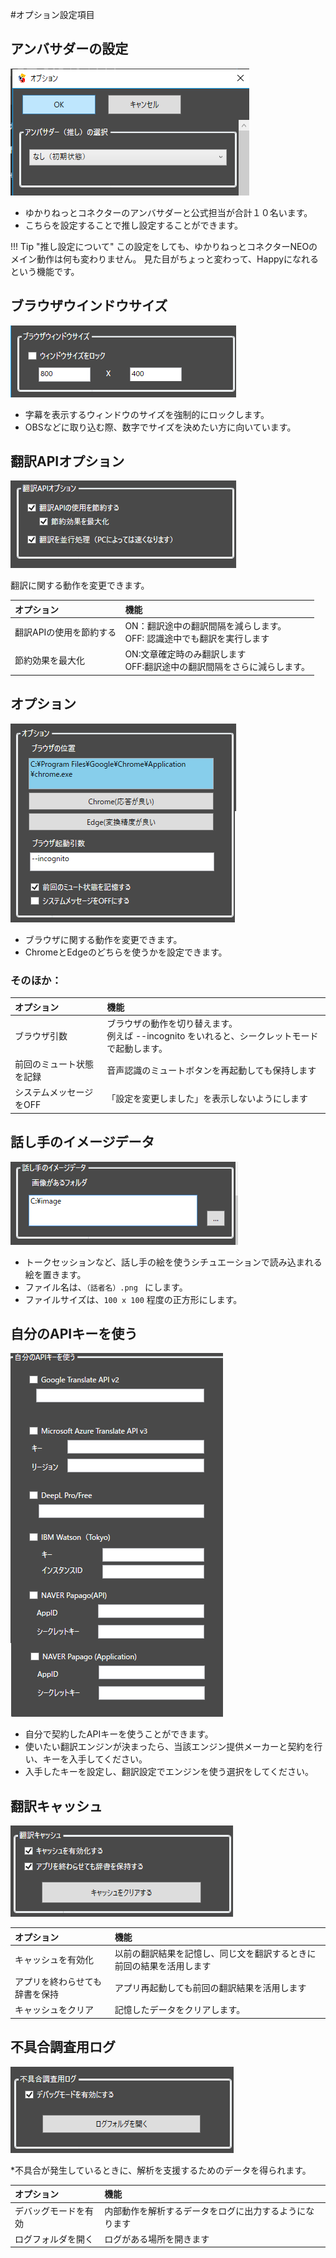 #オプション設定項目

## アンバサダーの設定

![アンバサダー](images/startup/startup_option1.png)

* ゆかりねっとコネクターのアンバサダーと公式担当が合計１０名います。
* こちらを設定することで推し設定することができます。

!!! Tip "推し設定について"
    この設定をしても、ゆかりねっとコネクターNEOのメイン動作は何も変わりません。
    見た目がちょっと変わって、Happyになれるという機能です。

## ブラウザウインドウサイズ

![ウィンドウサイズ](images/startup/startup_option2.png)

* 字幕を表示するウィンドウのサイズを強制的にロックします。
* OBSなどに取り込む際、数字でサイズを決めたい方に向いています。


## 翻訳APIオプション

![APIオプション](images/startup/startup_option3.png)

翻訳に関する動作を変更できます。

|オプション|機能|
|:--------|:---|
|翻訳APIの使用を節約する|ON：翻訳途中の翻訳間隔を減らします。<br>OFF: 認識途中でも翻訳を実行します|
|節約効果を最大化 | ON:文章確定時のみ翻訳します<br>OFF:翻訳途中の翻訳間隔をさらに減らします。|

## オプション

![オプション](images/startup/startup_option4.png)

* ブラウザに関する動作を変更できます。
* ChromeとEdgeのどちらを使うかを設定できます。

### そのほか：

|オプション|機能|
|:--------|:---|
|ブラウザ引数| ブラウザの動作を切り替えます。<br>例えば --incognito  をいれると、シークレットモードで起動します。|
|前回のミュート状態を記録|音声認識のミュートボタンを再起動しても保持します|
|システムメッセージをOFF|「設定を変更しました」を表示しないようにします|

## 話し手のイメージデータ

![イメージデータ](images/startup/startup_option5.png)

* トークセッションなど、話し手の絵を使うシチュエーションで読み込まれる絵を置きます。
* ファイル名は、``（話者名）.png `` にします。
* ファイルサイズは、``100 x 100`` 程度の正方形にします。 

## 自分のAPIキーを使う

![APIキー](images/startup/startup_option6.png)

* 自分で契約したAPIキーを使うことができます。
* 使いたい翻訳エンジンが決まったら、当該エンジン提供メーカーと契約を行い、キーを入手してください。
* 入手したキーを設定し、翻訳設定でエンジンを使う選択をしてください。

## 翻訳キャッシュ

![翻訳キャッシュ](images/startup/startup_option7.png)

|オプション|機能|
|:--------|:---|
|キャッシュを有効化|以前の翻訳結果を記憶し、同じ文を翻訳するときに前回の結果を活用します|
|アプリを終わらせても辞書を保持|アプリ再起動しても前回の翻訳結果を活用します|
|キャッシュをクリア|記憶したデータをクリアします。|


## 不具合調査用ログ

![不具合調査](images/startup/startup_option8.png)

*不具合が発生しているときに、解析を支援するためのデータを得られます。

|オプション|機能|
|:--------|:---|
|デバッグモードを有効|内部動作を解析するデータをログに出力するようになります|
|ログフォルダを開く|ログがある場所を開きます|

